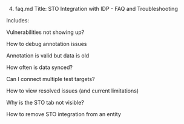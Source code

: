 4. faq.md
Title: STO Integration with IDP - FAQ and Troubleshooting

Includes:

Vulnerabilities not showing up?

How to debug annotation issues

Annotation is valid but data is old

How often is data synced?

Can I connect multiple test targets?

How to view resolved issues (and current limitations)

Why is the STO tab not visible?

How to remove STO integration from an entity

